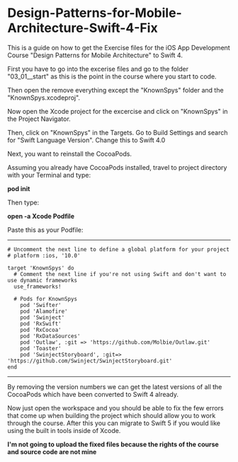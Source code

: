 # Design-Patterns-for-Mobile-Architecture-Swift-4-Fix
This is a guide on how to get the Exercise files for the iOS App Development Course 
"Design Patterns for Mobile Architecture" to Swift 4.

First you have to go into the excerise files and go to the folder "03_01__start" as this
is the point in the course where you start to code. 

Then open the remove everything except the "KnownSpys" folder and the "KnownSpys.xcodeproj".

Now open the Xcode project for the excercise and click on "KnownSpys" in the Project Navigator. 

Then, click on "KnownSpys" in the Targets. Go to Build Settings and search for "Swift Language Version". 
Change this to Swift 4.0

Next, you want to reinstall the CocoaPods.

Assuming you already have CocoaPods installed, travel to project directory with your Terminal and type:

**pod init**

Then type:

**open -a Xcode Podfile**

Paste this as your Podfile: 
____________________________________________________________________________________________
```
# Uncomment the next line to define a global platform for your project
# platform :ios, '10.0'

target 'KnownSpys' do
  # Comment the next line if you're not using Swift and don't want to use dynamic frameworks
  use_frameworks!

  # Pods for KnownSpys
    pod 'Swifter'
    pod 'Alamofire'
    pod 'Swinject'
    pod 'RxSwift'
    pod 'RxCocoa'
    pod 'RxDataSources'
    pod 'Outlaw', :git => 'https://github.com/Molbie/Outlaw.git'
    pod 'Toaster'
    pod 'SwinjectStoryboard', :git=> 'https://github.com/Swinject/SwinjectStoryboard.git'
end
```
____________________________________________________________________________________________

By removing the version numbers we can get the latest versions of all the CocoaPods which have been converted to Swift 4 already.

Now just open the workspace and you should be able to fix the few errors that come up when building the project which should allow you to work through the course. After this you can migrate to Swift 5 if you would like using the built in tools inside of Xcode.

**I'm not going to upload the fixed files because the rights of the course and source code are not mine**
